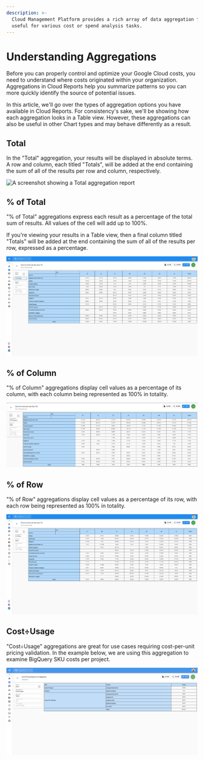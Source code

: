 ```yaml
---
description: >-
  Cloud Management Platform provides a rich array of data aggregation functions,
  useful for various cost or spend analysis tasks.
---
```


# Understanding Aggregations

Before you can properly control and optimize your Google Cloud costs, you need to understand where costs originated within your organization. Aggregations in Cloud Reports help you summarize patterns so you can more quickly identify the source of potential issues.

In this article, we'll go over the types of aggregation options you have available in Cloud Reports. For consistency's sake, we'll be showing how each aggregation looks in a Table view. However, these aggregations can also be useful in other Chart types and may behave differently as a result.

## Total

In the "Total" aggregation, your results will be displayed in absolute terms. A row and column, each titled "Totals", will be added at the end containing the sum of all of the results per row and column, respectively.

![A screenshot showing a Total aggregation report](../.gitbook/assets/cloudreports\_totals.jpg)

## % of Total

"% of Total" aggregations express each result as a percentage of the total sum of results. All values of the cell will add up to 100%.

If you're viewing your results in a Table view, then a final column titled "Totals" will be added at the end containing the sum of all of the results per row, expressed as a percentage.

![A screenshot showing a % of Total aggregation report](<../.gitbook/assets/pct-of-total-report (1).jpg>)

## % of Column

"% of Column" aggregations display cell values as a percentage of its column, with each column being represented as 100% in totality.

![A screenshot showing a & of Column aggregation report](../.gitbook/assets/pct-of-column-report.jpg)

## % of Row

"% of Row" aggregations display cell values as a percentage of its row, with each row being represented as 100% in totality.

![A screenshot showing a % of Row aggregation report](../.gitbook/assets/pct-of-row-report.jpg)

## Cost÷Usage

"Cost÷Usage" aggregations are great for use cases requiring cost-per-unit pricing validation. In the example below, we are using this aggregation to examine BigQuery SKU costs per project.

![A screenshot showing a Cost÷Usage aggregation report](<../.gitbook/assets/cost-usage-report (1).png>)
